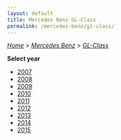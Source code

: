 ```yaml
---
layout: default
title: Mercedes Benz GL-Class
permalink: /mercedes-benz/gl-class/
---
```

[*Home*](/) > [*Mercedes Benz*](/mercedes-benz/) > [*GL-Class*](/mercedes-benz/gl-class/)

**Select year**

- [2007](/mercedes-benz/gl-class/2007/)
- [2008](/mercedes-benz/gl-class/2008/)
- [2009](/mercedes-benz/gl-class/2009/)
- [2010](/mercedes-benz/gl-class/2010/)
- [2011](/mercedes-benz/gl-class/2011/)
- [2012](/mercedes-benz/gl-class/2012/)
- [2013](/mercedes-benz/gl-class/2013/)
- [2014](/mercedes-benz/gl-class/2014/)
- [2015](/mercedes-benz/gl-class/2015/)
